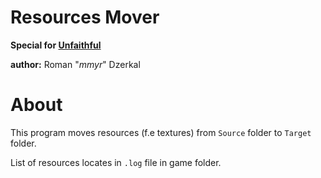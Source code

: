 # Resources Mover
**Special for [Unfaithful](https://vk.com/id83712522)**

**author:** Roman "_mmyr_" Dzerkal 

# About
This program moves resources (f.e textures) from `Source` folder to `Target` folder.

List of resources locates in `.log` file in game folder.